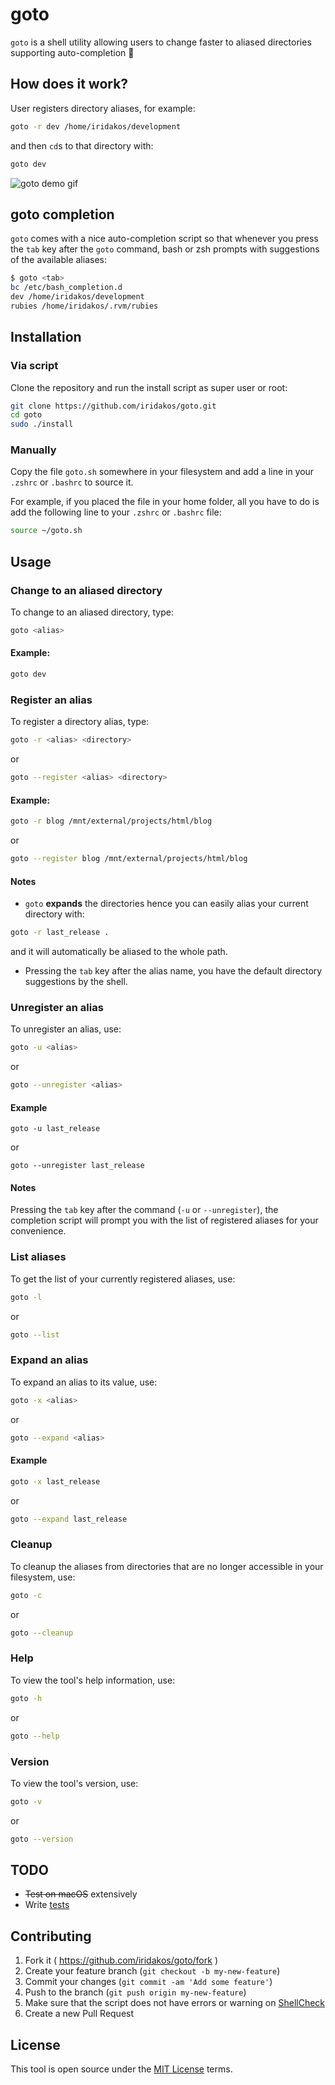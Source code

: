 # goto

`goto` is a shell utility allowing users to change faster to aliased directories supporting auto-completion :feet:

## How does it work?

User registers directory aliases, for example:
```bash
goto -r dev /home/iridakos/development
```
and then `cd`s to that directory with:
```bash
goto dev
```

![goto demo gif](https://github.com/iridakos/goto/raw/master/doc/goto.gif)

## goto completion

`goto` comes with a nice auto-completion script so that whenever you press the `tab` key after the `goto` command, bash or zsh prompts with suggestions of the available aliases:

```bash
$ goto <tab>
bc /etc/bash_completion.d                     
dev /home/iridakos/development
rubies /home/iridakos/.rvm/rubies
```

## Installation

### Via script
Clone the repository and run the install script as super user or root:
```bash
git clone https://github.com/iridakos/goto.git
cd goto
sudo ./install
```

### Manually
Copy the file `goto.sh` somewhere in your filesystem and add a line in your `.zshrc` or `.bashrc` to source it.

For example, if you placed the file in your home folder, all you have to do is add the following line to your `.zshrc` or `.bashrc` file:

```bash
source ~/goto.sh
```

## Usage

### Change to an aliased directory
To change to an aliased directory, type:
```bash
goto <alias>
```

#### Example:
```bash
goto dev
```

### Register an alias
To register a directory alias, type:
```bash
goto -r <alias> <directory>
```
or
```bash
goto --register <alias> <directory>
```

#### Example:
```bash
goto -r blog /mnt/external/projects/html/blog
```
or
```bash
goto --register blog /mnt/external/projects/html/blog
```

#### Notes

* `goto` **expands** the directories hence you can easily alias your current directory with:
```bash
goto -r last_release .
```
and it will automatically be aliased to the whole path.
* Pressing the `tab` key after the alias name, you have the default directory suggestions by the shell.

### Unregister an alias

To unregister an alias, use:
```bash
goto -u <alias>
```
or
```bash
goto --unregister <alias>
```
#### Example
```
goto -u last_release
```
or
```
goto --unregister last_release
```

#### Notes

Pressing the `tab` key after the command (`-u` or `--unregister`), the completion script will prompt you with the list of registered aliases for your convenience.

### List aliases

To get the list of your currently registered aliases, use:
```bash
goto -l
```
or
```bash
goto --list
```

### Expand an alias

To expand an alias to its value, use:
```bash
goto -x <alias>
```
or
```bash
goto --expand <alias>
```

#### Example
```bash
goto -x last_release
```
or
```bash
goto --expand last_release
```

### Cleanup

To cleanup the aliases from directories that are no longer accessible in your filesystem, use:

```bash
goto -c
```
or
```bash
goto --cleanup
```

### Help

To view the tool's help information, use:
```bash
goto -h
```
or
```bash
goto --help
```

### Version

To view the tool's version, use:
```bash
goto -v
```
or
```bash
goto --version
```

## TODO

* ~~Test on macOS~~ extensively
* Write [tests](https://github.com/iridakos/goto/issues/2)

## Contributing

1. Fork it ( https://github.com/iridakos/goto/fork )
2. Create your feature branch (`git checkout -b my-new-feature`)
3. Commit your changes (`git commit -am 'Add some feature'`)
4. Push to the branch (`git push origin my-new-feature`)
5. Make sure that the script does not have errors or warning on [ShellCheck](https://www.shellcheck.net/)
6. Create a new Pull Request

## License

This tool is open source under the [MIT License](https://opensource.org/licenses/MIT) terms.
